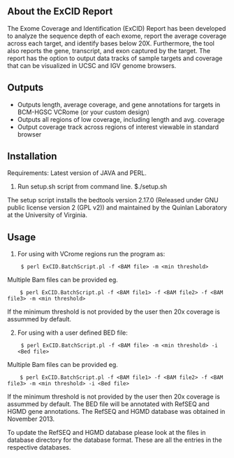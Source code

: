 ## About the ExCID Report ##

The Exome Coverage and Identification (ExCID) Report has been developed to analyze the sequence depth of each exome, report the average coverage across each target, and identify bases below 20X.  Furthermore, the tool also reports the gene, transcript, and exon captured by the target.  The report has the option to output data tracks of sample targets and coverage that can be visualized in UCSC and IGV genome browsers.

## Outputs ##
* Outputs length, average coverage, and gene annotations for targets in BCM-HGSC VCRome (or your custom design)
* Outputs all regions of low coverage, including length and avg. coverage
* Output coverage track across regions of interest viewable in standard browser

## Installation ##

Requirements: Latest version of JAVA and PERL.

1) Run setup.sh script from command line.
        $./setup.sh
        
The setup script installs the bedtools version 2.17.0 (Released under GNU public license version 2 (GPL v2)) and maintained by the Quinlan Laboratory at the University of Virginia. 
        
## Usage ##

1) For using with VCrome regions run the program as:

        $ perl ExCID.BatchScript.pl -f <BAM file> -m <min threshold>
        
Multiple Bam files can be provided eg.
    
        $ perl ExCID.BatchScript.pl -f <BAM file1> -f <BAM file2> -f <BAM file3> -m <min threshold>
        
If the minimum threshold is not provided by the user then 20x coverage is assummed by default.
    
    
2) For using with a user defined BED file:

        $ perl ExCID.BatchScript.pl -f <BAM file> -m <min threshold> -i <Bed file>
        
Multiple Bam files can be provided eg.
    
        $ perl ExCID.BatchScript.pl -f <BAM file1> -f <BAM file2> -f <BAM file3> -m <min threshold> -i <Bed file>
        
If the minimum threshold is not provided by the user then 20x coverage is assummed by default.
The BED file will be annotated with RefSEQ and HGMD gene annotations. The RefSEQ and HGMD database was obtained in November 2013.

To update the RefSEQ and HGMD database please look at the files in database directory for the database format. These are all the entries in the respective databases.
